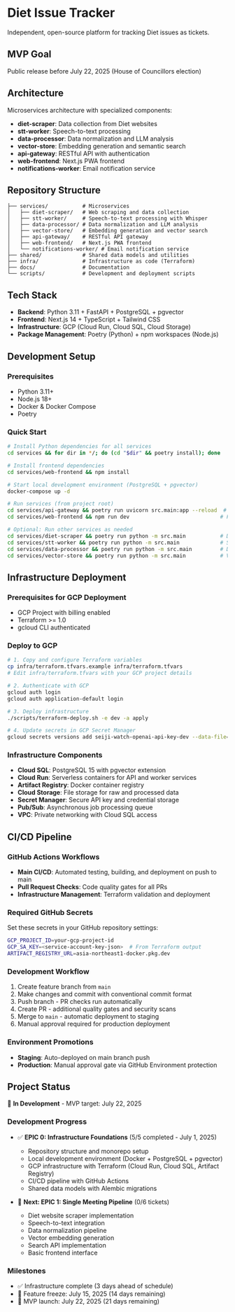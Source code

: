 # Diet Issue Tracker

Independent, open-source platform for tracking Diet issues as tickets.

## MVP Goal

Public release before July 22, 2025 (House of Councillors election)

<!-- ## Architecture (MVP) - OUTDATED: This was for the 3-service MVP architecture
Simplified 3-service architecture for rapid development:
- **ingest-worker**: Data collection and STT processing
- **api-gateway**: API with embedded vector operations
- **web-frontend**: Next.js PWA
-->

## Architecture

Microservices architecture with specialized components:

- **diet-scraper**: Data collection from Diet websites
- **stt-worker**: Speech-to-text processing
- **data-processor**: Data normalization and LLM analysis
- **vector-store**: Embedding generation and semantic search
- **api-gateway**: RESTful API with authentication
- **web-frontend**: Next.js PWA frontend
- **notifications-worker**: Email notification service

## Repository Structure

```
├── services/           # Microservices
│   ├── diet-scraper/   # Web scraping and data collection
│   ├── stt-worker/     # Speech-to-text processing with Whisper
│   ├── data-processor/ # Data normalization and LLM analysis
│   ├── vector-store/   # Embedding generation and vector search
│   ├── api-gateway/    # RESTful API gateway
│   ├── web-frontend/   # Next.js PWA frontend
│   └── notifications-worker/ # Email notification service
├── shared/             # Shared data models and utilities
├── infra/              # Infrastructure as code (Terraform)
├── docs/               # Documentation
└── scripts/            # Development and deployment scripts
```

## Tech Stack

- **Backend**: Python 3.11 + FastAPI + PostgreSQL + pgvector
- **Frontend**: Next.js 14 + TypeScript + Tailwind CSS
- **Infrastructure**: GCP (Cloud Run, Cloud SQL, Cloud Storage)
- **Package Management**: Poetry (Python) + npm workspaces (Node.js)

## Development Setup

### Prerequisites

- Python 3.11+
- Node.js 18+
- Docker & Docker Compose
- Poetry

### Quick Start

```bash
# Install Python dependencies for all services
cd services && for dir in */; do (cd "$dir" && poetry install); done

# Install frontend dependencies
cd services/web-frontend && npm install

# Start local development environment (PostgreSQL + pgvector)
docker-compose up -d

# Run services (from project root)
cd services/api-gateway && poetry run uvicorn src.main:app --reload  # API Gateway
cd services/web-frontend && npm run dev                             # Frontend

# Optional: Run other services as needed
cd services/diet-scraper && poetry run python -m src.main           # Diet Scraper
cd services/stt-worker && poetry run python -m src.main             # STT Worker
cd services/data-processor && poetry run python -m src.main         # Data Processor
cd services/vector-store && poetry run python -m src.main           # Vector Store
```

## Infrastructure Deployment

### Prerequisites for GCP Deployment

- GCP Project with billing enabled
- Terraform >= 1.0
- gcloud CLI authenticated

### Deploy to GCP

```bash
# 1. Copy and configure Terraform variables
cp infra/terraform.tfvars.example infra/terraform.tfvars
# Edit infra/terraform.tfvars with your GCP project details

# 2. Authenticate with GCP
gcloud auth login
gcloud auth application-default login

# 3. Deploy infrastructure
./scripts/terraform-deploy.sh -e dev -a apply

# 4. Update secrets in GCP Secret Manager
gcloud secrets versions add seiji-watch-openai-api-key-dev --data-file=- <<< 'your-openai-api-key'
```

### Infrastructure Components

- **Cloud SQL**: PostgreSQL 15 with pgvector extension
- **Cloud Run**: Serverless containers for API and worker services
- **Artifact Registry**: Docker container registry
- **Cloud Storage**: File storage for raw and processed data
- **Secret Manager**: Secure API key and credential storage
- **Pub/Sub**: Asynchronous job processing queue
- **VPC**: Private networking with Cloud SQL access

## CI/CD Pipeline

### GitHub Actions Workflows

- **Main CI/CD**: Automated testing, building, and deployment on push to main
- **Pull Request Checks**: Code quality gates for all PRs
- **Infrastructure Management**: Terraform validation and deployment

### Required GitHub Secrets

Set these secrets in your GitHub repository settings:

```bash
GCP_PROJECT_ID=your-gcp-project-id
GCP_SA_KEY=<service-account-key-json>  # From Terraform output
ARTIFACT_REGISTRY_URL=asia-northeast1-docker.pkg.dev
```

### Development Workflow

1. Create feature branch from `main`
2. Make changes and commit with conventional commit format
3. Push branch - PR checks run automatically
4. Create PR - additional quality gates and security scans
5. Merge to `main` - automatic deployment to staging
6. Manual approval required for production deployment

### Environment Promotions

- **Staging**: Auto-deployed on main branch push
- **Production**: Manual approval gate via GitHub Environment protection

## Project Status

🚧 **In Development** - MVP target: July 22, 2025

### Development Progress

- ✅ **EPIC 0: Infrastructure Foundations** (5/5 completed - July 1, 2025)
  - Repository structure and monorepo setup
  - Local development environment (Docker + PostgreSQL + pgvector)
  - GCP infrastructure with Terraform (Cloud Run, Cloud SQL, Artifact Registry)
  - CI/CD pipeline with GitHub Actions
  - Shared data models with Alembic migrations

- 🎯 **Next: EPIC 1: Single Meeting Pipeline** (0/6 tickets)
  - Diet website scraper implementation
  - Speech-to-text integration
  - Data normalization pipeline
  - Vector embedding generation
  - Search API implementation
  - Basic frontend interface

### Milestones

- ✅ Infrastructure complete (3 days ahead of schedule)
- 🎯 Feature freeze: July 15, 2025 (14 days remaining)
- 🎯 MVP launch: July 22, 2025 (21 days remaining)
